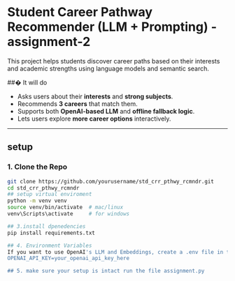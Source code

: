 # Student Career Pathway Recommender (LLM + Prompting) - assignment-2

This project helps students discover career paths based on their interests and academic strengths using language models and semantic search.

##� It will do

- Asks users about their **interests** and **strong subjects**.
- Recommends **3 careers** that match them.
- Supports both **OpenAI-based LLM** and **offline fallback logic**.
- Lets users explore **more career options** interactively.

---

## setup

### 1. Clone the Repo

```bash
git clone https://github.com/yourusername/std_crr_pthwy_rcmndr.git
cd std_crr_pthwy_rcmndr
## setup virtual enviroment
python -m venv venv
source venv/bin/activate  # mac/linux
venv\Scripts\activate     # for windows

## 3.install dpenedencies
pip install requirements.txt

## 4. Environment Variables
If you want to use OpenAI's LLM and Embeddings, create a .env file in the root folder
OPENAI_API_KEY=your_openai_api_key_here

## 5. make sure your setup is intact run the file assignment.py
